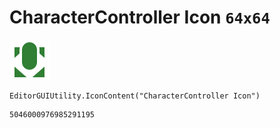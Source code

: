 # CharacterController Icon `64x64`
<img src="/img/CharacterController%20Icon.png" width=64 height=64>

``` CSharp
EditorGUIUtility.IconContent("CharacterController Icon")
```
```
5046000976985291195
```
